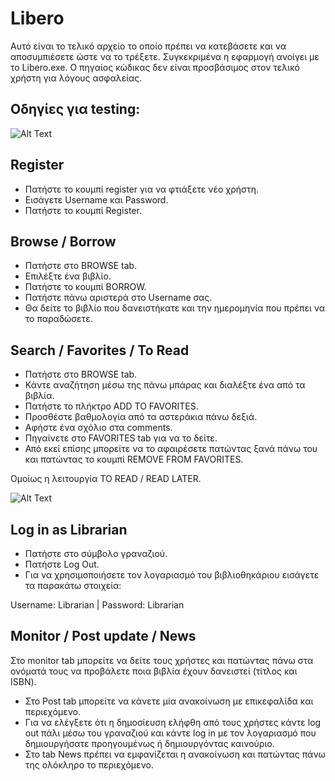 # Libero

Αυτό είναι το τελικό αρχείο το οποίο πρέπει να κατεβάσετε και να αποσυμπιέσετε ώστε να το τρέξετε. Συγκεκριμένα η εφαρμογή ανοίγει με το Libero.exe. Ο πηγαίος κώδικας δεν είναι προσβάσιμος στον τελικό χρήστη για λόγους ασφαλείας.

## Οδηγίες για testing:

![Alt Text](https://files.catbox.moe/afsqmm.gif)

## Register

* Πατήστε το κουμπί register για να φτιάξετε νέο χρήστη. 
* Εισάγετε Username και Password. 
* Πατήστε το κουμπί Register.

## Browse / Borrow

* Πατήστε στο BROWSE tab. 
* Επιλέξτε ένα βιβλίο.
* Πατήστε το κουμπί BORROW. 
* Πατήστε πάνω αριστερά στο Username σας. 
* Θα δείτε το βιβλίο που δανειστήκατε και την ημερομηνία που πρέπει να το παραδώσετε. 

## Search / Favorites / To Read

* Πατήστε στο BROWSE tab.
* Κάντε αναζήτηση μέσω της πάνω μπάρας και διαλέξτε ένα από τα βιβλία.
* Πατήστε το πλήκτρο ADD TO FAVORITES.
* Προσθέστε βαθμολογία από τα αστεράκια πάνω δεξιά.
* Αφήστε ένα σχόλιο στα comments. 
* Πηγαίνετε στο FAVORITES tab για να το δείτε.
* Από εκεί επίσης μπορείτε να το αφαιρέσετε πατώντας ξανά πάνω του και πατώντας το κουμπί REMOVE FROM FAVORITES.

Ομοίως η λειτουργία TO READ / READ LATER.

![Alt Text](https://files.catbox.moe/afsqmm.gif)

## Log in as Librarian

* Πατήστε στο σύμβολο γραναζιού. 
* Πατήστε Log Out. 
* Για να χρησιμοποιήσετε τον λογαριασμό του βιβλιοθηκάριου εισάγετε τα παρακάτω στοιχεία:

Username: Librarian | Password: Librarian

## Monitor / Post update / News 

Στο monitor tab μπορείτε να δείτε τους χρήστες και πατώντας πάνω στα ονόματά τους να προβάλετε ποια βιβλία έχουν δανειστεί (τίτλος και ISBN). 

* Στο Post tab μπορείτε να κάνετε μία ανακοίνωση με επικεφαλίδα και περιεχόμενο. 
* Για να ελέγξετε ότι η δημοσίευση ελήφθη από τους χρήστες κάντε log out πάλι μέσω του γραναζιού και κάντε log in με τον λογαριασμό που δημιουργήσατε προηγουμένως ή δημιουργόντας καινούριο. 
* Στο tab News πρέπει να εμφανίζεται η ανακοίνωση και πατώντας πάνω της ολόκληρο το περιεχόμενο. 
